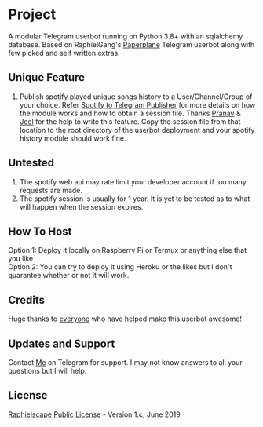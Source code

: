# Project

A modular Telegram userbot running on Python 3.8+ with an sqlalchemy database. Based on RaphielGang's [Paperplane](https://github.com/RaphielGang/Telegram-UserBot") Telegram userbot along with few picked and self written extras.

## Unique Feature

1. Publish spotify played unique songs history to a User/Channel/Group of your choice. Refer [Spotify to Telegram Publisher](https://github.com/d3athwarrior/spotifytotelegrampublisher) for more details on how the module works and how to obtain a session file. Thanks [Pranav](https://github.com/deltaonealpha) & [Jeel](https://github.com/JeelPatel231) for the help to write this feature.
Copy the session file from that location to the root directory of the userbot deployment and your spotify history module should work fine.

## Untested

1. The spotify web api may rate limit your developer account if too many requests are made.
2. The spotify session is usually for 1 year. It is yet to be tested as to what will happen when the session expires.

## How To Host

Option 1: Deploy it locally on Raspberry Pi or Termux or anything else that you like  
Option 2: You can try to deploy it using Heroku or the likes but I don't guarantee whether or not it will work.

## Credits
Huge thanks to [everyone](https://github.com/d3athwarrior/userbot/graphs/contributors) who have helped make this userbot awesome!

## Updates and Support

Contact [Me](https://t.me/d3athwarrior) on Telegram for support. I may not know answers to all your questions but I will help.

## License
[Raphielscape Public License](https://github.com/d3athwarrior/userbot/blob/sql-extended/LICENSE) - Version 1.c, June 2019

